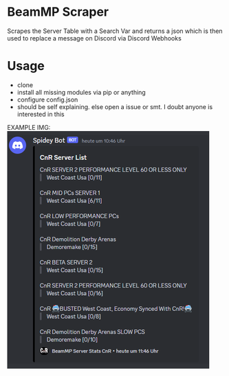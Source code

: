 BeamMP Scraper
=====

Scrapes the Server Table with a Search Var and returns a json which is then used to replace a message on Discord via Discord Webhooks

Usage
=====

- clone
- install all missing modules via pip or anything
- configure config.json
- should be self explaining. else open a issue or smt. I doubt anyone is interested in this

EXAMPLE IMG:
![EXAMPLE IMG](https://github.com/asdat3/beammpapi/blob/main/showcase.PNG 'EXAMPLE IMG')
